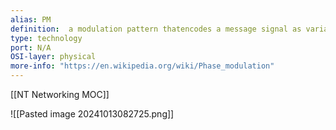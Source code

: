 ```yaml
---
alias: PM
definition:  a modulation pattern thatencodes a message signal as variations in the instantaneous phase of a carrier wave
type: technology
port: N/A
OSI-layer: physical
more-info: "https://en.wikipedia.org/wiki/Phase_modulation"
---
```

[[NT Networking MOC]]

 ![[Pasted image 20241013082725.png]]